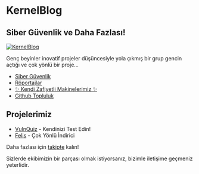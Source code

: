 # KernelBlog
## Siber Güvenlik ve Daha Fazlası!

[![KernelBlog](https://kernelblog.org/wp-content/uploads/2022/07/logo_yeni.gif)](https://kernelblog.org/)

Genç beyinler inovatif projeler düşüncesiyle yola çıkmış bir grup gencin açtığı ve çok yönlü bir proje...

- [Siber Güvenlik](https://kernelblog.org/kategori/siber-guvenlik/)
- [Röportajlar](https://kernelblog.org/kategori/roportajlar/)
- [✨  Kendi  Zafiyetli Makinelerimiz ✨](https://kernelblog.org/zafiyetli-makinelerimiz/)
- [Github Topluluk](https://github.com/orgs/kernelblog/discussions)


## Projelerimiz


- [VulnQuiz](https://vulnquiz.kernelblog.org) - Kendinizi Test Edin!
- [Felis](https://felis.kernelblog.org) - Çok Yönlü İndirici


Daha fazlası için [takipte](https://kernelblog.org) kalın!

Sizlerde ekibimizin bir parçası olmak istiyorsanız, bizimle iletişime geçmeniz yeterlidir.
